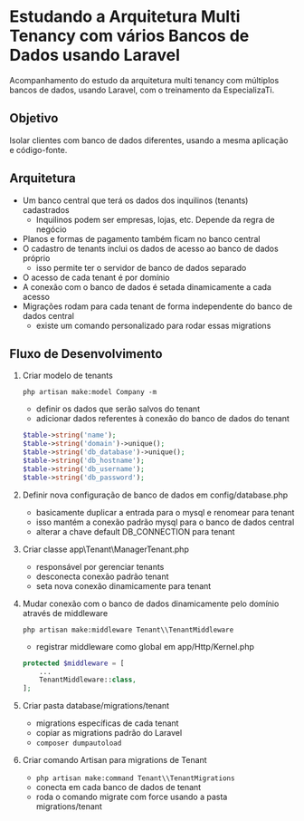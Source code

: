 # Estudando a Arquitetura Multi Tenancy com vários Bancos de Dados usando Laravel
Acompanhamento do estudo da arquitetura multi tenancy com múltiplos bancos de dados, usando Laravel, com o treinamento da EspecializaTi.

## Objetivo
Isolar clientes com banco de dados diferentes, usando a mesma aplicação e código-fonte.

## Arquitetura

- Um banco central que terá os dados dos inquilinos (tenants) cadastrados
  - Inquilinos podem ser empresas, lojas, etc. Depende da regra de negócio
- Planos e formas de pagamento também ficam no banco central
- O cadastro de tenants inclui os dados de acesso ao banco de dados próprio
  - isso permite ter o servidor de banco de dados separado
- O acesso de cada tenant é por domínio
- A conexão com o banco de dados é setada dinamicamente a cada acesso
- Migrações rodam para cada tenant de forma independente do banco de dados central
    - existe um comando personalizado para rodar essas migrations

## Fluxo de Desenvolvimento

1. Criar modelo de tenants

    ```php artisan make:model Company -m```

    - definir os dados que serão salvos do tenant
    - adicionar dados referentes à conexão do banco de dados do tenant

    ```php
    $table->string('name');
    $table->string('domain')->unique();
    $table->string('db_database')->unique();
    $table->string('db_hostname');
    $table->string('db_username');
    $table->string('db_password');
    ```

1. Definir nova configuração de banco de dados em config/database.php
    - basicamente duplicar a entrada para o mysql e renomear para tenant
    - isso mantém a conexão padrão mysql para o banco de dados central
    - alterar a chave default DB_CONNECTION para tenant

1. Criar classe app\Tenant\ManagerTenant.php
    - responsável por gerenciar tenants
    - desconecta conexão padrão tenant
    - seta nova conexão dinamicamente para tenant

1. Mudar conexão com o banco de dados dinamicamente pelo domínio através de middleware

    ```php artisan make:middleware Tenant\\TenantMiddleware```

    - registrar middleware como global em app/Http/Kernel.php

    ```php
    protected $middleware = [
        ...
        TenantMiddleware::class,
    ];
    ```

1. Criar pasta database/migrations/tenant
    - migrations específicas de cada tenant
    - copiar as migrations padrão do Laravel
    - ```composer dumpautoload```

1. Criar comando Artisan para migrations de Tenant
    - ```php artisan make:command Tenant\\TenantMigrations```
    - conecta em cada banco de dados de tenant
    - roda o comando migrate com force usando a pasta migrations/tenant
